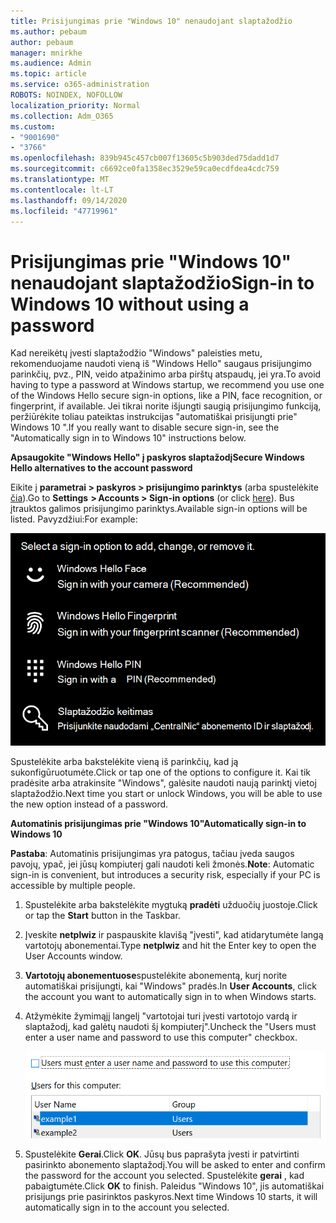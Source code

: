 ```yaml
---
title: Prisijungimas prie "Windows 10" nenaudojant slaptažodžio
ms.author: pebaum
author: pebaum
manager: mnirkhe
ms.audience: Admin
ms.topic: article
ms.service: o365-administration
ROBOTS: NOINDEX, NOFOLLOW
localization_priority: Normal
ms.collection: Adm_O365
ms.custom:
- "9001690"
- "3766"
ms.openlocfilehash: 839b945c457cb007f13605c5b903ded75dadd1d7
ms.sourcegitcommit: c6692ce0fa1358ec3529e59ca0ecdfdea4cdc759
ms.translationtype: MT
ms.contentlocale: lt-LT
ms.lasthandoff: 09/14/2020
ms.locfileid: "47719961"
---
```

# <a name="sign-in-to-windows-10-without-using-a-password"></a><span data-ttu-id="96be8-102">Prisijungimas prie "Windows 10" nenaudojant slaptažodžio</span><span class="sxs-lookup"><span data-stu-id="96be8-102">Sign-in to Windows 10 without using a password</span></span>

<span data-ttu-id="96be8-103">Kad nereikėtų įvesti slaptažodžio "Windows" paleisties metu, rekomenduojame naudoti vieną iš "Windows Hello" saugaus prisijungimo parinkčių, pvz., PIN, veido atpažinimo arba pirštų atspaudų, jei yra.</span><span class="sxs-lookup"><span data-stu-id="96be8-103">To avoid having to type a password at Windows startup, we recommend you use one of the Windows Hello secure sign-in options, like a PIN, face recognition, or fingerprint, if available.</span></span> <span data-ttu-id="96be8-104">Jei tikrai norite išjungti saugią prisijungimo funkciją, peržiūrėkite toliau pateiktas instrukcijas "automatiškai prisijungti prie" Windows 10 ".</span><span class="sxs-lookup"><span data-stu-id="96be8-104">If you really want to disable secure sign-in, see the "Automatically sign in to Windows 10" instructions below.</span></span>

<span data-ttu-id="96be8-105">**Apsaugokite "Windows Hello" į paskyros slaptažodį**</span><span class="sxs-lookup"><span data-stu-id="96be8-105">**Secure Windows Hello alternatives to the account password**</span></span>

<span data-ttu-id="96be8-106">Eikite į **parametrai > paskyros > prisijungimo parinktys** (arba spustelėkite [čia](ms-settings:signinoptions?activationSource=GetHelp)).</span><span class="sxs-lookup"><span data-stu-id="96be8-106">Go to **Settings  > Accounts > Sign-in options** (or click [here](ms-settings:signinoptions?activationSource=GetHelp)).</span></span> <span data-ttu-id="96be8-107">Bus įtrauktos galimos prisijungimo parinktys.</span><span class="sxs-lookup"><span data-stu-id="96be8-107">Available sign-in options will be listed.</span></span> <span data-ttu-id="96be8-108">Pavyzdžiui:</span><span class="sxs-lookup"><span data-stu-id="96be8-108">For example:</span></span>

![Prisijungimo parinktys.](media/sign-in-options.png)

<span data-ttu-id="96be8-110">Spustelėkite arba bakstelėkite vieną iš parinkčių, kad ją sukonfigūruotumėte.</span><span class="sxs-lookup"><span data-stu-id="96be8-110">Click or tap one of the options to configure it.</span></span> <span data-ttu-id="96be8-111">Kai tik pradėsite arba atrakinsite "Windows", galėsite naudoti naują parinktį vietoj slaptažodžio.</span><span class="sxs-lookup"><span data-stu-id="96be8-111">Next time you start or unlock Windows, you will be able to use the new option instead of a password.</span></span> 

<span data-ttu-id="96be8-112">**Automatinis prisijungimas prie "Windows 10"**</span><span class="sxs-lookup"><span data-stu-id="96be8-112">**Automatically sign-in to Windows 10**</span></span>

<span data-ttu-id="96be8-113">**Pastaba**: Automatinis prisijungimas yra patogus, tačiau įveda saugos pavojų, ypač, jei jūsų kompiuterį gali naudoti keli žmonės.</span><span class="sxs-lookup"><span data-stu-id="96be8-113">**Note**: Automatic sign-in is convenient, but introduces a security risk, especially if your PC is accessible by multiple people.</span></span> 

1. <span data-ttu-id="96be8-114">Spustelėkite arba bakstelėkite mygtuką **pradėti** užduočių juostoje.</span><span class="sxs-lookup"><span data-stu-id="96be8-114">Click or tap the **Start** button in the Taskbar.</span></span>

2. <span data-ttu-id="96be8-115">Įveskite **netplwiz** ir paspauskite klavišą "įvesti", kad atidarytumėte langą vartotojų abonementai.</span><span class="sxs-lookup"><span data-stu-id="96be8-115">Type **netplwiz** and hit the Enter key to open the User Accounts window.</span></span>

3. <span data-ttu-id="96be8-116">**Vartotojų abonementuose**spustelėkite abonementą, kurį norite automatiškai prisijungti, kai "Windows" pradės.</span><span class="sxs-lookup"><span data-stu-id="96be8-116">In **User Accounts**, click the account you want to automatically sign in to when Windows starts.</span></span>

4. <span data-ttu-id="96be8-117">Atžymėkite žymimąjį langelį "vartotojai turi įvesti vartotojo vardą ir slaptažodį, kad galėtų naudoti šį kompiuterį".</span><span class="sxs-lookup"><span data-stu-id="96be8-117">Uncheck the "Users must enter a user name and password to use this computer" checkbox.</span></span>

    ![Vartotojai turi įvesti vartotojo vardą ir slaptažodį.](media/users-must-enter-username.png)

5. <span data-ttu-id="96be8-119">Spustelėkite **Gerai**.</span><span class="sxs-lookup"><span data-stu-id="96be8-119">Click **OK**.</span></span> <span data-ttu-id="96be8-120">Jūsų bus paprašyta įvesti ir patvirtinti pasirinkto abonemento slaptažodį.</span><span class="sxs-lookup"><span data-stu-id="96be8-120">You will be asked to enter and confirm the password for the account you selected.</span></span> <span data-ttu-id="96be8-121">Spustelėkite **gerai** , kad pabaigtumėte.</span><span class="sxs-lookup"><span data-stu-id="96be8-121">Click **OK** to finish.</span></span> <span data-ttu-id="96be8-122">Paleidus "Windows 10", jis automatiškai prisijungs prie pasirinktos paskyros.</span><span class="sxs-lookup"><span data-stu-id="96be8-122">Next time Windows 10 starts, it will automatically sign in to the account you selected.</span></span>
